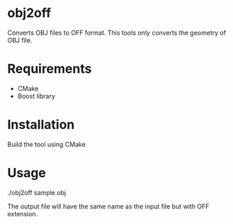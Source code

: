 # obj2off
Converts OBJ files to OFF format. This tools only converts the geometry of OBJ file.

# Requirements
 - CMake 
 - Boost library

# Installation
Build the tool using CMake

# Usage
./obj2off sample.obj

The output file will have the same name as the input file but with OFF extension.
